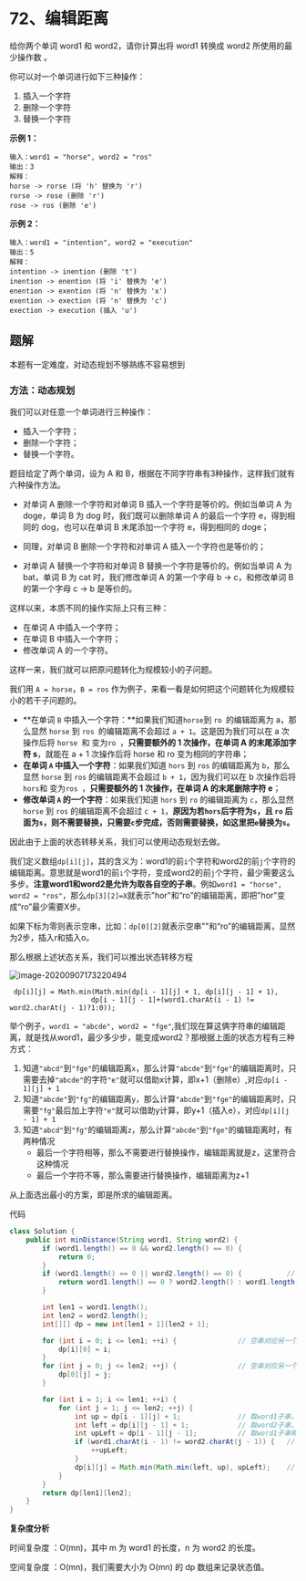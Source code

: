 # 72、编辑距离

给你两个单词 word1 和 word2，请你计算出将 word1 转换成 word2 所使用的最少操作数 。

你可以对一个单词进行如下三种操作：

1. 插入一个字符
2. 删除一个字符
3. 替换一个字符

**示例 1：**

```
输入：word1 = "horse", word2 = "ros"
输出：3
解释：
horse -> rorse (将 'h' 替换为 'r')
rorse -> rose (删除 'r')
rose -> ros (删除 'e')
```

**示例 2：**

```
输入：word1 = "intention", word2 = "execution"
输出：5
解释：
intention -> inention (删除 't')
inention -> enention (将 'i' 替换为 'e')
enention -> exention (将 'n' 替换为 'x')
exention -> exection (将 'n' 替换为 'c')
exection -> execution (插入 'u')
```



## 题解

本题有一定难度，对动态规划不够熟练不容易想到

### 方法：动态规划

我们可以对任意一个单词进行三种操作：

- 插入一个字符；
- 删除一个字符；
- 替换一个字符。

题目给定了两个单词，设为 A 和 B，根据在不同字符串有3种操作，这样我们就有六种操作方法。

- 对单词 A 删除一个字符和对单词 B 插入一个字符是等价的。例如当单词 A 为 doge，单词 B 为 dog 时，我们既可以删除单词 A 的最后一个字符 e，得到相同的 dog，也可以在单词 B 末尾添加一个字符 e，得到相同的 doge；

- 同理，对单词 B 删除一个字符和对单词 A 插入一个字符也是等价的；

- 对单词 A 替换一个字符和对单词 B 替换一个字符是等价的。例如当单词 A 为 bat，单词 B 为 cat 时，我们修改单词 A 的第一个字母 b -> c，和修改单词 B 的第一个字母 c -> b 是等价的。

这样以来，本质不同的操作实际上只有三种：

- 在单词 A 中插入一个字符；
- 在单词 B 中插入一个字符；
- 修改单词 A 的一个字符。

这样一来，我们就可以把原问题转化为规模较小的子问题。

我们用 `A = horse`，`B = ros` 作为例子，来看一看是如何把这个问题转化为规模较小的若干子问题的。

- **在单词 `B` 中插入一个字符：**如果我们知道` horse `到 `ro `的编辑距离为 a，那么显然 `horse` 到 `ros `的编辑距离不会超过 `a + 1`。这是因为我们可以在 a 次操作后将 `horse `和 变为`ro `，**只需要额外的 1 次操作，在单词 A 的末尾添加字符 s**，就能在 a + 1 次操作后将 horse 和 ro 变为相同的字符串；
- **在单词 `A` 中插入一个字符**：如果我们知道 `hors` 到 `ros` 的编辑距离为 `b`，那么显然 `horse` 到 `ros` 的编辑距离不会超过 `b + 1`，因为我们可以在 b 次操作后将 `hors`和 变为`ros `，**只需要额外的 1 次操作，在单词 A 的末尾删除字符 e**；
- **修改单词 `A` 的一个字符**：如果我们知道 `hors` 到 `ro` 的编辑距离为 `c`，那么显然 `horse` 到 `ros` 的编辑距离不会超过 `c + 1`，**原因为若`hors`后字符为`s`，且 `ro` 后面为`s`，则不需要替换，只需要`c`步完成，否则需要替换，如这里把`e`替换为`s`。**

因此由于上面的状态转移关系，我们可以使用动态规划去做。

我们定义数组`dp[i][j]`，其的含义为：word1的前`i`个字符和word2的前`j`个字符的编辑距离。意思就是word1的前`i`个字符，变成word2的前`j`个字符，最少需要这么多步。**注意word1和word2是允许为取各自空的子串**。例如`word1 = "horse", word2 = "ros"`，那么`dp[3][2]=X`就表示"hor"和“ro”的编辑距离，即把"hor"变成“ro”最少需要X步。

如果下标为零则表示空串，比如：`dp[0][2]`就表示空串""和“ro”的编辑距离，显然为2步，插入r和插入o。

那么根据上述状态关系，我们可以推出状态转移方程

![image-20200907173220494](https://gitee.com/zero049/MyNoteImages/raw/master/image-20200907173220494.png)

```
 dp[i][j] = Math.min(Math.min(dp[i - 1][j] + 1, dp[i][j - 1] + 1), 
 					dp[i - 1][j - 1]+(word1.charAt(i - 1) != word2.charAt(j - 1)?1:0));
```

举个例子，`word1 = "abcde", word2 = "fge"`,我们现在算这俩字符串的编辑距离，就是找从word1，最少多少步，能变成word2？那根据上面的状态方程有三种方式：

1. 知道`"abcd"`到`"fge"`的编辑距离`x`，那么计算`"abcde"`到`"fge"`的编辑距离时，只需要去掉`"abcde"`的字符`"e"`就可以借助x计算，即x+1（删除e）,对应`dp[i - 1][j] + 1`
2. 知道`"abcde"`到`"fg"`的编辑距离`y`，那么计算`"abcde"`到`"fge"`的编辑距离时，只需要`"fg"`最后加上字符`"e"`就可以借助y计算，即y+1（插入e），对应`dp[i][j - 1] + 1`
3. 知道`"abcd"`到`"fg"`的编辑距离`z`，那么计算`"abcde"`到`"fge"`的编辑距离时，有两种情况
   - 最后一个字符相等，那么不需要进行替换操作，编辑距离就是z，这里符合这种情况
   - 最后一个字符不等，那么需要进行替换操作，编辑距离为z+1

从上面选出最小的方案，即是所求的编辑距离。

代码

```java
class Solution {
    public int minDistance(String word1, String word2) {
        if (word1.length() == 0 && word2.length() == 0) {
            return 0;
        }
        if (word1.length() == 0 || word2.length() == 0) {			// 其中一个为空，编辑距离就是另一个串长度
            return word1.length() == 0 ? word2.length() : word1.length();
        }

        int len1 = word1.length();
        int len2 = word2.length();
        int[][] dp = new int[len1 + 1][len2 + 1];

        for (int i = 0; i <= len1; ++i) {				// 空串对应另一个子串，插入，距离为子串长度
            dp[i][0] = i;
        }
        for (int j = 0; j <= len2; ++j) {				// 空串对应另一个子串，插入，距离为子串长度
            dp[0][j] = j;
        }

        for (int i = 1; i <= len1; ++i) {
            for (int j = 1; j <= len2; ++j) {
                int up = dp[i - 1][j] + 1;				// 取word1子串，最终采取删除操作
                int left = dp[i][j - 1] + 1;			// 取word2子串，最终采取插入操作
                int upLeft = dp[i - 1][j - 1];			// 取word1子串和word2子串，最终可能要替换
                if (word1.charAt(i - 1) != word2.charAt(j - 1)) {	// 需要替换
                    ++upLeft;
                }
                dp[i][j] = Math.min(Math.min(left, up), upLeft);	// 取上述方案最小
            }
        }
        return dp[len1][len2];
    }
}
```

**复杂度分析**

时间复杂度 ：O(mn)，其中 m 为 word1 的长度，n 为 word2 的长度。

空间复杂度 ：O(mn)，我们需要大小为 O(mn) 的 dp 数组来记录状态值。

